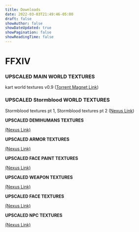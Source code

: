 ```yaml
---
title: Downloads
date: 2022-03-03T21:49:46-05:00
draft: false
showAuthor: false
showDateUpdated: true
showPagination: false
showReadingTime: false
---
```

# **FFXIV**

### **UPSCALED MAIN WORLD TEXTURES**

kart world textures v0.9 ([Torrent Magnet Link](magnet:?xt=urn:btih:53eab8c1318a8682a417a1add131469a7ae4901b&dn=kart%20world%20textures%200.9.0&tr=udp%3A%2F%2Ftracker.openbittorrent.com%3A80&tr=udp%3A%2F%2Fopentor.org%3A2710&tr=udp%3A%2F%2Ftracker.ccc.de%3A80&tr=udp%3A%2F%2Ftracker.blackunicorn.xyz%3A6))

### **UPSCALED Stormblood WORLD TEXTURES**

Stormblood textures pt 1, Stormblood textures pt 2 ([Nexus Link](https://www.nexusmods.com/finalfantasy14/mods/1505))

**UPSCALED DEMIHUMANS TEXTURES**

[(Nexus Link)](https://www.nexusmods.com/finalfantasy14/mods/1570)

**[](https://www.nexusmods.com/finalfantasy14/mods/1570)UPSCALED ARMOR TEXTURES**

[(Nexus Link)](https://www.nexusmods.com/finalfantasy14/mods/1584)

**[](https://www.nexusmods.com/finalfantasy14/mods/1584)UPSCALED FACE PAINT TEXTURES**

[(Nexus Link)](https://www.nexusmods.com/finalfantasy14/mods/1204)

**[](https://www.nexusmods.com/finalfantasy14/mods/1204)UPSCALED WEAPON TEXTURES**

[(Nexus Link)](https://www.nexusmods.com/finalfantasy14/mods/1479)

**[](https://www.nexusmods.com/finalfantasy14/mods/1479)UPSCALED FACE TEXTURES**

[(Nexus Link)](https://www.nexusmods.com/finalfantasy14/mods/1584)

**[](https://www.nexusmods.com/finalfantasy14/mods/1584)UPSCALED NPC TEXTURES**

[(Nexus Link)](https://www.nexusmods.com/finalfantasy14/mods/1507)